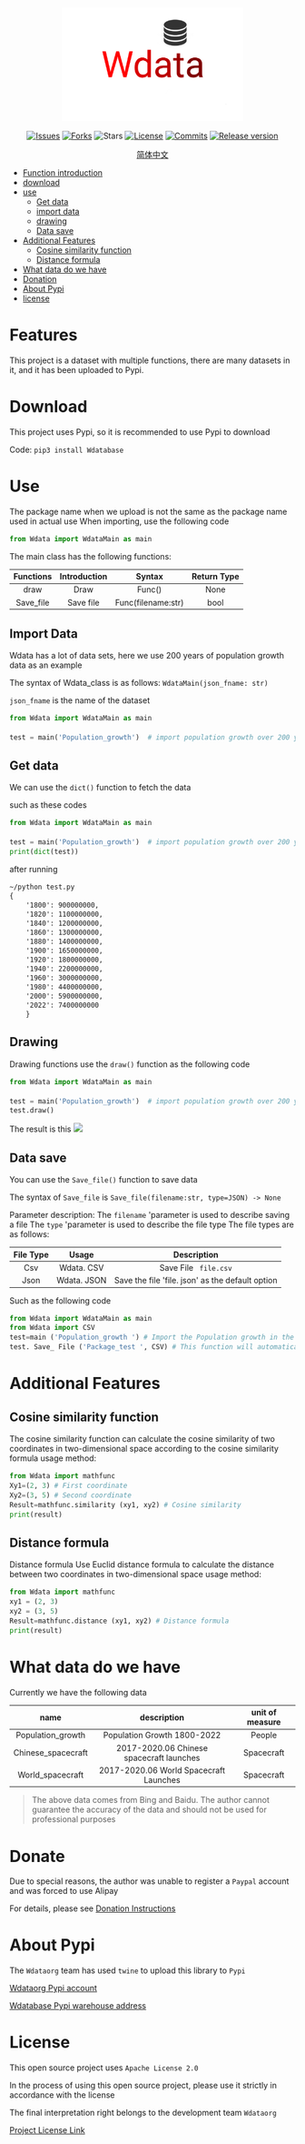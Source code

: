 <div align="center">
 
<img src="https://raw.githubusercontent.com/Wdataorg/Wdata/main/.github/logo.svg" height=200/>
 
[![Issues](https://img.shields.io/github/issues/Wdataorg/Wdata?style=for-the-badge&color=yellogreen)](https://github.com/Wdataorg/Wdata/issues)
[![Forks](https://img.shields.io/github/forks/Wdataorg/Wdata?style=for-the-badge&color=orange)](https://github.com/Wdataorg/Wdata/network/members)
![Stars](https://img.shields.io/github/stars/Wdataorg/Wdata?style=for-the-badge&color=yellowgreen)
[![License](https://img.shields.io/github/license/Wdataorg/Wdata?style=for-the-badge&color=red)](https://shiro.apache.org/license.html) 
[![Commits](https://img.shields.io/github/commit-activity/m/Wdataorg/Wdata?label=commits&style=for-the-badge&color=blue)](https://github.com/Wdataorg/Wdata/commits "Commit History")
 [![Release version](https://img.shields.io/github/v/release/Wdataorg/Wdata?color=brightgreen&label=Download&style=for-the-badge)](#release-files "Release")
 
 [简体中文](https://github.com/Wdataorg/Wdata/tree/main/README_SimpleChinese.md)


</div>

- [Function introduction](#Features)
- [download](#Download)
- [use](#Use)
    - [Get data](#Get-data)
    - [import data](#Import-data)
    - [drawing](#Drawing)
    - [Data save](#Data-save)
- [Additional Features](#Additional-Features)
    - [Cosine similarity function](#Cosine-similarity-function)
    - [Distance formula](#Distance-formula)
- [What data do we have](#What-data-do-we-have)
- [Donation](#Donate)
- [About Pypi](#About-Pypi)
- [license](#License)

# Features

This project is a dataset with multiple functions, there are many datasets in it, and it has been uploaded to Pypi.

# Download
This project uses Pypi, so it is recommended to use Pypi to download

Code: `pip3 install Wdatabase`

# Use

The package name when we upload is not the same as the package name used in actual use
When importing, use the following code

````python
from Wdata import WdataMain as main
````
The main class has the following functions:

| Functions | Introduction |       Syntax       | Return Type |
|:---------:|:------------:|:------------------:|:-----------:|
|   draw    |    Draw      |      Func()        |    None     |
| Save_file |  Save file   | Func(filename:str) |    bool     |
## Import Data
Wdata has a lot of data sets, here we use 200 years of population growth data as an example

The syntax of Wdata_class is as follows:
`WdataMain(json_fname: str)`

`json_fname` is the name of the dataset

````python
from Wdata import WdataMain as main

test = main('Population_growth')  # import population growth over 200 years
````

## Get data
We can use the `dict()` function to fetch the data

such as these codes

````python
from Wdata import WdataMain as main

test = main('Population_growth')  # import population growth over 200 years
print(dict(test))
````

after running
```shell
~/python test.py
{
    '1800': 900000000,
    '1820': 1100000000,
    '1840': 1200000000,
    '1860': 1300000000,
    '1880': 1400000000,
    '1900': 1650000000,
    '1920': 1800000000,
    '1940': 2200000000,
    '1960': 3000000000,
    '1980': 4400000000,
    '2000': 5900000000,
    '2022': 7400000000
    }
````
## Drawing
Drawing functions use the `draw()` function
as the following code

````python
from Wdata import WdataMain as main

test = main('Population_growth')  # import population growth over 200 years
test.draw()
````
The result is this
<img src="https://raw.githubusercontent.com/Wdataorg/Wdata/main/img/draw_pop.jpg"></img>

## Data save
You can use the `Save_file()` function to save data

The syntax of `Save_file` is `Save_file(filename:str, type=JSON) -> None`

Parameter description:
The `filename` 'parameter is used to describe saving a file
The `type` 'parameter is used to describe the file type
The file types are as follows:

|File Type | Usage | Description|
|:---:|:---:|:---:|
|Csv | Wdata. CSV | Save File ` file.csv`|
|Json | Wdata. JSON | Save the file 'file. json' as the default option|
Such as the following code
```python
from Wdata import WdataMain as main
from Wdata import CSV
test=main ('Population_growth ') # Import the Population growth in the past 200 years
test. Save_ File ('Package_test ', CSV) # This function will automatically add the. csv suffix
```

# Additional Features
## Cosine similarity function
The cosine similarity function can calculate the cosine similarity of two coordinates in two-dimensional space according to the cosine similarity formula
usage method:
```python
from Wdata import mathfunc
Xy1=(2, 3) # First coordinate
Xy2=(3, 5) # Second coordinate
Result=mathfunc.similarity (xy1, xy2) # Cosine similarity
print(result)
```
## Distance formula
Distance formula Use Euclid distance formula to calculate the distance between two coordinates in two-dimensional space
usage method:
```python
from Wdata import mathfunc
xy1 = (2, 3)
xy2 = (3, 5)
Result=mathfunc.distance (xy1, xy2) # Distance formula
print(result)
```

# What data do we have
Currently we have the following data

| name | description | unit of measure |
|:--------------------------------:|:---------------------:|:---------:|
| Population_growth | Population Growth 1800-2022 | People |
| Chinese_spacecraft | 2017-2020.06 Chinese spacecraft launches | Spacecraft |
| World_spacecraft | 2017-2020.06 World Spacecraft Launches | Spacecraft |
> The above data comes from Bing and Baidu. The author cannot guarantee the accuracy of the data and should not be used for professional purposes

# Donate
Due to special reasons, the author was unable to register a `Paypal` account and was forced to use Alipay

For details, please see [Donation Instructions](https://wdataorg.github.io/Sponsor/)

# About Pypi
The `Wdataorg` team has used `twine` to upload this library to `Pypi`

[Wdataorg Pypi account](https://pypi.org/user/Lucky_Pupil/)

[Wdatabase Pypi warehouse address](https://pypi.org/project/Wdatabase/)

# License
This open source project uses `Apache License 2.0`

In the process of using this open source project, please use it strictly in accordance with the license

The final interpretation right belongs to the development team `Wdataorg`

[Project License Link](https://github.com/Wdataorg/Wdata/blob/main/LICENSE)

